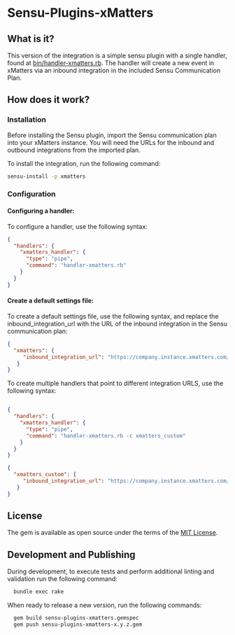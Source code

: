 # Sensu-Plugins-xMatters

## What is it?

This version of the integration is a simple sensu plugin with a single handler, found at [bin/handler-xmatters.rb](bin/handler-xmatters.rb). The handler will create a new event in xMatters via an inbound integration in the included Sensu Communication Plan.

## How does it work?

### Installation

Before installing the Sensu plugin, import the Sensu communication plan into your xMatters instance. You will need the URLs for the inbound and outbound integrations from the imported plan.

To install the integration, run the following command:

```sh
sensu-install -p xmatters
```

### Configuration

#### Configuring a handler:

To configure a handler, use the following syntax:

```json
{
  "handlers": {
    "xmatters_handler": {
      "type": "pipe",
      "command": "handler-xmatters.rb"
    }
  }
}
```
#### Create a default settings file:

To create a default settings file, use the following syntax, and replace the inbound_integration_url with the URL of the inbound integration in the Sensu communication plan:

```json
{
  "xmatters": {
     "inbound_integration_url": "https://company.instance.xmatters.com/api/integration/1/functions/uuid/triggers"
   }
}
```

To create multiple handlers that point to different integration URLS, use the following syntax:

```json

{
  "handlers": {
    "xmatters_handler": {
      "type": "pipe",
      "command": "handler-xmatters.rb -c xmatters_custom"
    }
  }
}

{
  "xmatters_custom": {
     "inbound_integration_url": "https://company.instance.xmatters.com/api/integration/1/functions/uuid/triggers"
   }
}

```

## License

The gem is available as open source under the terms of the [MIT License](http://opensource.org/licenses/MIT).

## Development and Publishing

During development, to execute tests and perform additional linting and validation run the following command:

```sh
  bundle exec rake
```

When ready to release a new version, run the following commands:

```sh
  gem build sensu-plugins-xmatters.gemspec
  gem push sensu-plugins-xmatters-x.y.z.gem
```